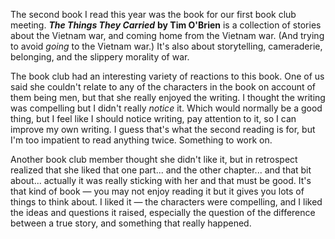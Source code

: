 <!--
.. title: The Things They Carried
.. date: 2011-01-25 22:09:02
.. author: Amy Brown
-->

The second book I read this year was the book for our first book club meeting.
***The Things They Carried*** __by Tim O'Brien__ is a collection of stories
about the Vietnam war, and coming home from the Vietnam war. (And trying to
avoid *going* to the Vietnam war.) It's also about storytelling, cameraderie, 
belonging, and the slippery morality of war.

The book club had an interesting variety of reactions to this book. 
One of us said she couldn't relate to any of the characters in the book
on account of them being men, but that she really enjoyed the writing.
I thought the writing was compelling but I didn't really *notice* it.
Which would normally be a good thing, but I feel like I should notice
writing, pay attention to it, so I can improve my own writing. I guess
that's what the second reading is for, but I'm too impatient to read anything
twice. Something to work on.

Another book club member thought she didn't like it, but in retrospect realized
that she liked that one part... and the other chapter... and that bit about...
actually it was really sticking with her and that must be good. It's that kind
of book &mdash; you may not enjoy reading it but it gives you lots of things to
think about. I liked it &mdash; the characters were compelling, and I liked the
ideas and questions it raised, especially the question of the difference
between a true story, and something that really happened.


